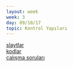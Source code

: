 ```yaml
---
layout: week
week: 3
day: 09/10/17
topic: Kontrol Yapıları
---
```

[slaytlar](../files/bbs515-oop/lecture3/NYP-Ders3.pdf)  
[kodlar](../files/bbs515-oop/lecture3/Ders3Kodlar.zip)  
[çalışma soruları](../files/bbs515-oop/lecture3/alistirmalar1.pdf)
